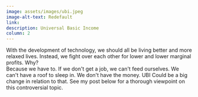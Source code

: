 ```yaml
---
image: assets/images/ubi.jpeg
image-alt-text: Redefault
link:
description: Universal Basic Income
column: 2
---
```


With the development of technology, we should all be living better and more relaxed lives. Instead, we fight over each other for lower and lower marginal profits. Why? <br> Because we have to. If we don't get a job, we can't feed ourselves. We can't have a roof to sleep in. We don't have the money. UBI Could be a big change in relation to that. See my post below for a thorough viewpoint on this controversial topic.